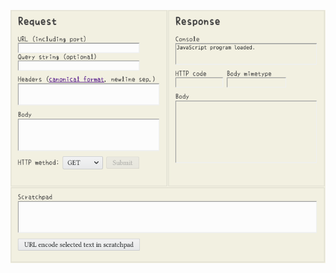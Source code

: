 
![Screenshot. The browser viewport is split into three sections, 'Request', 'Response' and 'Scratchpad'. 'Request' has a few fields for filling a new XMLHttpRequest. 'Response' has a few read-only fields regarding a response. 'Scratchpad' is an editable text area, accompanied by one button 'URL encode selected text in scratchpad'.](screenshot.png)
